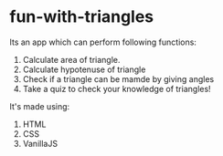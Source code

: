 # fun-with-triangles
Its an app which can perform following functions:
1. Calculate area of triangle.
2. Calculate hypotenuse of triangle
3. Check if a triangle can be mamde by giving angles
4. Take a quiz to check your knowledge of triangles!

It's made using:
1. HTML
2. CSS
3. VanillaJS
